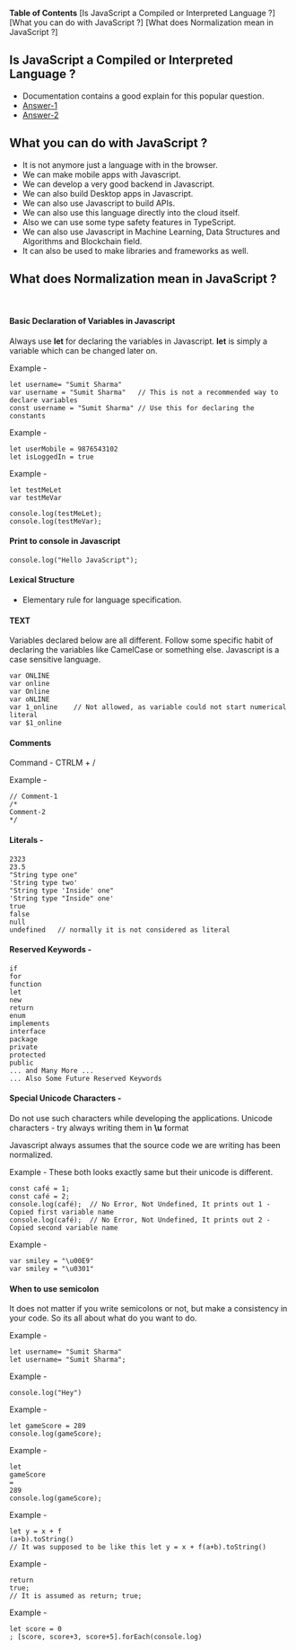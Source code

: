 **Table of Contents**
[Is JavaScript a Compiled or Interpreted Language ?]
[What you can do with JavaScript ?]
[What does Normalization mean in JavaScript ?]


## Is JavaScript a Compiled or Interpreted Language ?
- Documentation contains a good explain for this popular question.
- [Answer-1](https://softwareengineering.stackexchange.com/questions/136993/interpreted-vs-compiled-a-useful-distinction/) 
- [Answer-2](https://stackoverflow.com/questions/1326071/is-java-a-compiled-or-an-interpreted-programming-language)



## What you can do with JavaScript ?
- It is not anymore just a language with in the browser.
- We can make mobile apps with Javascript.
- We can develop a very good backend in Javascript.
- We can also build Desktop apps in Javascript.
- We can also use Javascript to build APIs.
- We can also use this language directly into the cloud itself.
- Also we can use some type safety features in TypeScript.
- We can also use Javascript in Machine Learning, Data Structures and Algorithms and Blockchain field.
- It can also be used to make libraries and frameworks as well.

## What does Normalization mean in JavaScript ?


<br>

#### Basic Declaration of Variables in Javascript
Always use **let** for declaring the variables in Javascript. **let** is simply a variable which can be changed later on.

Example -
```
let username= "Sumit Sharma"
var username = "Sumit Sharma"	// This is not a recommended way to declare variables
const username = "Sumit Sharma"	// Use this for declaring the constants
```

Example -
```
let userMobile = 9876543102
let isLoggedIn = true
```

Example -
```
let testMeLet
var testMeVar

console.log(testMeLet);
console.log(testMeVar);
```

#### Print to console in Javascript
```
console.log("Hello JavaScript");
```

#### Lexical Structure
- Elementary rule for language specification.

#### TEXT
Variables declared below are all different. Follow some specific habit of declaring the variables like CamelCase or something else.
Javascript is a case sensitive language.
```
var ONLINE
var online
var Online
var oNLINE
var 1_online	// Not allowed, as variable could not start numerical literal
var $1_online
```

#### Comments
Command - CTRLM + /

Example -
```
// Comment-1
/*
Comment-2
*/
```

#### Literals -
```
2323
23.5
"String type one"
'String type two'
"String type 'Inside' one"
'String type "Inside" one'
true
false
null
undefined	// normally it is not considered as literal
```

#### Reserved Keywords -
```
if
for
function
let
new
return
enum
implements
interface
package
private
protected
public
... and Many More ...
... Also Some Future Reserved Keywords
```

#### Special Unicode Characters -
Do not use such characters while developing the applications.
Unicode characters - try always writing them in **\u** format

Javascript always assumes that the source code we are writing has been normalized.

Example -
These both looks exactly same but their unicode is different.
```
const café = 1;
const café = 2;
console.log(café);	// No Error, Not Undefined, It prints out 1 - Copied first variable name
console.log(café);	// No Error, Not Undefined, It prints out 2 - Copied second variable name
```

Example -
```
var smiley = "\u00E9"
var smiley = "\u0301"
```

#### When to use semicolon
It does not matter if you write semicolons or not, but make a consistency in your code. So its all about what do you want to do.

Example -
```
let username= "Sumit Sharma"
let username= "Sumit Sharma";
```

Example -
```
console.log("Hey")
```

Example -
```
let gameScore = 289
console.log(gameScore);
```

Example -
```
let
gameScore
=
289
console.log(gameScore);
```

Example -
```
let y = x + f
(a+b).toString()
// It was supposed to be like this let y = x + f(a+b).toString()
```

Example -
```
return
true;
// It is assumed as return; true;
```

Example -
```
let score = 0
; [score, score+3, score+5].forEach(console.log)
```
